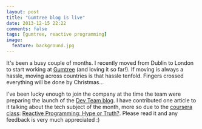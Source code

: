 ```yaml
---
layout: post
title: "Gumtree blog is live"
date: 2013-12-15 22:22
comments: false
tags: [gumtree, reactive programming]
image:
  feature: background.jpg
---
```

It's been a busy couple of months. I recently moved from Dublin to London to start working at [Gumtree](http://www.gumtree.com/) (and loving it so far!). If moving is always a hassle, moving across countries is that hassle tenfold. Fingers crossed everything will be done by Christmas...

<!-- more -->

I've been lucky enough to join the company at the time the team were preparing the launch of the [Dev Team blog](http://www.gumtree.com/devteam/). I have contributed one article to it talking about the tech subject of the month, more so due to the [coursera class](https://www.coursera.org/course/reactive): [Reactive Programming: Hype or Truth?](http://www.gumtree.com/devteam/reactive-programming-hype-or-truth.html). Please read it and any feedback is very much appreciated :)

